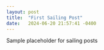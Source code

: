 ```yaml
---
layout: post
title:  "First Sailing Post"
date:   2024-06-20 21:57:41 -0400
---
```

Sample placeholder for sailing posts
 